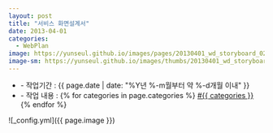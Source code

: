 ```yaml
---
layout: post
title: "서비스 화면설계서"
date: 2013-04-01
categories:
  - WebPlan
image: https://yunseul.github.io/images/pages/20130401_wd_storyboard_02.jpg
image-sm: https://yunseul.github.io/images/thumbs/20130401_wd_storyboard_02.jpg
---
```


<ul class="inform">
	<li class="preview__date" itemprop="datePublished" datetime="{{ page.date | date_to_xmlschema }}">- 작업기간 : {{ page.date | date: "%Y년 %-m월부터 약 %-d개월 이내" }}</li>
	<li class="preview__catetory" itemprop="catetory">- 작업 내용 :
		{% for categories in page.categories %}
           <a href="/category/{{ categories }}/">#{{ categories }}</a>     
      	{% endfor %}</li>
</ul>

![_config.yml]({{ page.image }})


